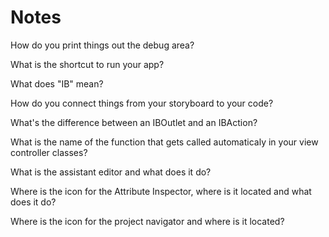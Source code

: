 # Notes
How do you print things out the debug area?

What is the shortcut to run your app?

What does "IB" mean?

How do you connect things from your storyboard to your code?

What's the difference between an IBOutlet and an IBAction?

What is the name of the function that gets called automaticaly in your view controller classes?

What is the assistant editor and what does it do?

Where is the icon for the Attribute Inspector, where is it located and what does it do?

Where is the icon for the project navigator and where is it located?
